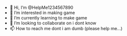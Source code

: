 - 👋 Hi, I’m @HelpMe1234567890
- 👀 I’m interested in making game
- 🌱 I’m currently learning to make game 
- 💞️ I’m looking to collaborate on i dont know
- 📫 How to reach me dont i am dumb (please help me...)

<!---
HelpMe1234567890/HelpMe1234567890 is a ✨ special ✨ repository because its `README.md` (this file) appears on your GitHub profile.
You can click the Preview link to take a look at your changes.
--->
